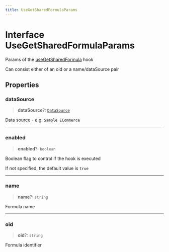 ```yaml
---
title: UseGetSharedFormulaParams
---
```


# Interface UseGetSharedFormulaParams

Params of the [useGetSharedFormula](../fusion-embed/function.useGetSharedFormula.md) hook

Can consist either of an oid or a name/dataSource pair

## Properties

### dataSource

> **dataSource**?: [`DataSource`](../../sdk-data/type-aliases/type-alias.DataSource.md)

Data source - e.g. `Sample ECommerce`

***

### enabled

> **enabled**?: `boolean`

Boolean flag to control if the hook is executed

If not specified, the default value is `true`

***

### name

> **name**?: `string`

Formula name

***

### oid

> **oid**?: `string`

Formula identifier
